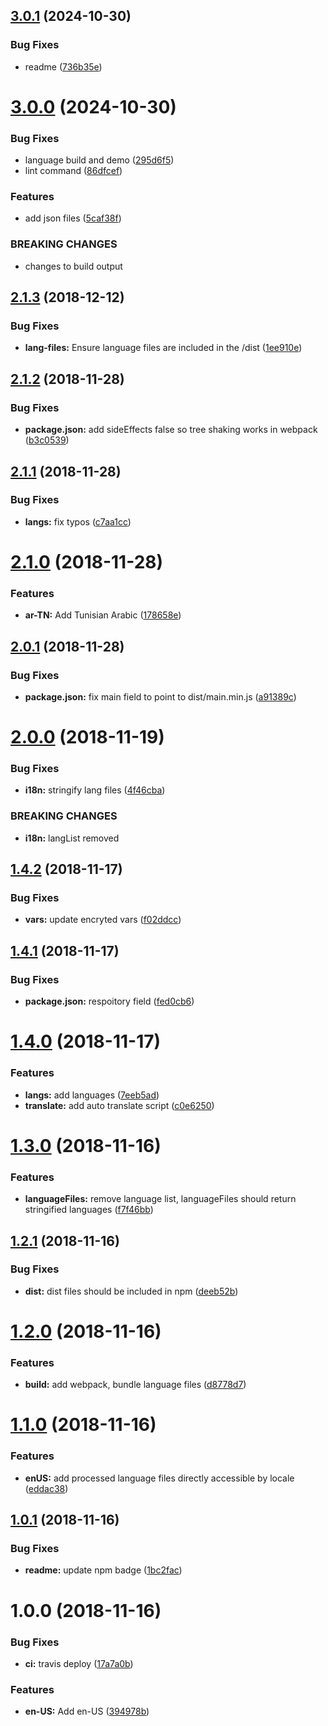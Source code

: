 ## [3.0.1](https://github.com/Draggable/formeo-languages/compare/v3.0.0...v3.0.1) (2024-10-30)


### Bug Fixes

* readme ([736b35e](https://github.com/Draggable/formeo-languages/commit/736b35e))

# [3.0.0](https://github.com/Draggable/formeo-languages/compare/v2.1.3...v3.0.0) (2024-10-30)


### Bug Fixes

* language build and demo ([295d6f5](https://github.com/Draggable/formeo-languages/commit/295d6f5))
* lint command ([86dfcef](https://github.com/Draggable/formeo-languages/commit/86dfcef))


### Features

* add json files ([5caf38f](https://github.com/Draggable/formeo-languages/commit/5caf38f))


### BREAKING CHANGES

* changes to build output

## [2.1.3](https://github.com/Draggable/formeo-languages/compare/v2.1.2...v2.1.3) (2018-12-12)


### Bug Fixes

* **lang-files:** Ensure language files are included in the /dist ([1ee910e](https://github.com/Draggable/formeo-languages/commit/1ee910e))

## [2.1.2](https://github.com/Draggable/formeo-languages/compare/v2.1.1...v2.1.2) (2018-11-28)


### Bug Fixes

* **package.json:** add sideEffects false so tree shaking works in webpack ([b3c0539](https://github.com/Draggable/formeo-languages/commit/b3c0539))

## [2.1.1](https://github.com/Draggable/formeo-languages/compare/v2.1.0...v2.1.1) (2018-11-28)


### Bug Fixes

* **langs:** fix typos ([c7aa1cc](https://github.com/Draggable/formeo-languages/commit/c7aa1cc))

# [2.1.0](https://github.com/Draggable/formeo-languages/compare/v2.0.1...v2.1.0) (2018-11-28)


### Features

* **ar-TN:** Add Tunisian Arabic ([178658e](https://github.com/Draggable/formeo-languages/commit/178658e))

## [2.0.1](https://github.com/Draggable/formeo-languages/compare/v2.0.0...v2.0.1) (2018-11-28)


### Bug Fixes

* **package.json:** fix main field to point to dist/main.min.js ([a91389c](https://github.com/Draggable/formeo-languages/commit/a91389c))

# [2.0.0](https://github.com/Draggable/formeo-languages/compare/v1.4.2...v2.0.0) (2018-11-19)


### Bug Fixes

* **i18n:** stringify lang files ([4f46cba](https://github.com/Draggable/formeo-languages/commit/4f46cba))


### BREAKING CHANGES

* **i18n:** langList removed

## [1.4.2](https://github.com/Draggable/formeo-languages/compare/v1.4.1...v1.4.2) (2018-11-17)


### Bug Fixes

* **vars:** update encryted vars ([f02ddcc](https://github.com/Draggable/formeo-languages/commit/f02ddcc))

## [1.4.1](https://github.com/Draggable/formeo-languages/compare/v1.4.0...v1.4.1) (2018-11-17)


### Bug Fixes

* **package.json:** respoitory field ([fed0cb6](https://github.com/Draggable/formeo-languages/commit/fed0cb6))

# [1.4.0](https://github.com/Draggable/formeo-languages/compare/v1.3.0...v1.4.0) (2018-11-17)


### Features

* **langs:** add languages ([7eeb5ad](https://github.com/Draggable/formeo-languages/commit/7eeb5ad))
* **translate:** add auto translate script ([c0e6250](https://github.com/Draggable/formeo-languages/commit/c0e6250))

# [1.3.0](https://github.com/Draggable/formeo-languages/compare/v1.2.1...v1.3.0) (2018-11-16)


### Features

* **languageFiles:** remove language list, languageFiles should return stringified languages ([f7f46bb](https://github.com/Draggable/formeo-languages/commit/f7f46bb))

## [1.2.1](https://github.com/Draggable/formeo-languages/compare/v1.2.0...v1.2.1) (2018-11-16)


### Bug Fixes

* **dist:** dist files should be included in npm ([deeb52b](https://github.com/Draggable/formeo-languages/commit/deeb52b))

# [1.2.0](https://github.com/Draggable/formeo-languages/compare/v1.1.0...v1.2.0) (2018-11-16)


### Features

* **build:** add webpack, bundle language files ([d8778d7](https://github.com/Draggable/formeo-languages/commit/d8778d7))

# [1.1.0](https://github.com/Draggable/formeo-languages/compare/v1.0.1...v1.1.0) (2018-11-16)


### Features

* **enUS:** add processed language files directly accessible by locale ([eddac38](https://github.com/Draggable/formeo-languages/commit/eddac38))

## [1.0.1](https://github.com/Draggable/formeo-languages/compare/v1.0.0...v1.0.1) (2018-11-16)


### Bug Fixes

* **readme:** update npm badge ([1bc2fac](https://github.com/Draggable/formeo-languages/commit/1bc2fac))

# 1.0.0 (2018-11-16)


### Bug Fixes

* **ci:** travis deploy ([17a7a0b](https://github.com/Draggable/formeo-languages/commit/17a7a0b))


### Features

* **en-US:** Add en-US ([394978b](https://github.com/Draggable/formeo-languages/commit/394978b))
